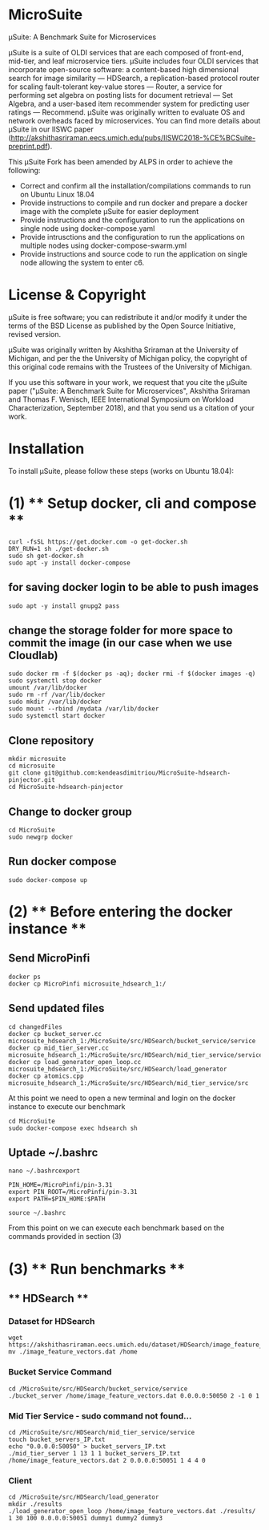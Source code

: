 # MicroSuite
µSuite: A Benchmark Suite for Microservices

µSuite is a suite of OLDI services that are each composed of front-end, mid-tier, and leaf microservice tiers. μSuite includes four OLDI services that incorporate open-source software: a content-based high dimensional search for image similarity — HDSearch, a replication-based protocol router for scaling fault-tolerant key-value stores — Router, a service for performing set algebra on posting lists for document retrieval — Set Algebra, and a user-based item recommender system for predicting user ratings — Recommend.
µSuite was originally written to evaluate OS and network overheads faced by microservices. You can find more details about µSuite in our IISWC paper (http://akshithasriraman.eecs.umich.edu/pubs/IISWC2018-%CE%BCSuite-preprint.pdf).

This µSuite Fork has been amended by ALPS in order to achieve the following:
- Correct and confirm all the installation/compilations commands to run on Ubuntu Linux 18.04
- Provide instructions to compile and run docker and prepare a docker image with the complete µSuite for easier deployment
- Provide instructions and the configuration to run the applications on single node using docker-compose.yaml
- Provide intrusctions and the configuration to run the applications on multiple nodes using docker-compose-swarm.yml
- Provide instructions and source code to run the application on single node allowing the system to enter c6.

# License & Copyright
µSuite is free software; you can redistribute it and/or modify it under the terms of the BSD License as published by the Open Source Initiative, revised version.

µSuite was originally written by Akshitha Sriraman at the University of Michigan, and per the the University of Michigan policy, the copyright of this original code remains with the Trustees of the University of Michigan.

If you use this software in your work, we request that you cite the µSuite paper ("μSuite: A Benchmark Suite for Microservices", Akshitha Sriraman and Thomas F. Wenisch, IEEE International Symposium on Workload Characterization, September 2018), and that you send us a citation of your work.

# Installation
To install µSuite, please follow these steps (works on Ubuntu 18.04):

# (1) ** Setup docker, cli and compose **

```
curl -fsSL https://get.docker.com -o get-docker.sh
DRY_RUN=1 sh ./get-docker.sh
sudo sh get-docker.sh
sudo apt -y install docker-compose
```
## for saving docker login to be able to push images
```
sudo apt -y install gnupg2 pass 
```
## change the storage folder for more space to commit the image (in our case when we use Cloudlab)
```
sudo docker rm -f $(docker ps -aq); docker rmi -f $(docker images -q)
sudo systemctl stop docker
umount /var/lib/docker
sudo rm -rf /var/lib/docker
sudo mkdir /var/lib/docker
sudo mount --rbind /mydata /var/lib/docker
sudo systemctl start docker
```

## Clone repository
```
mkdir microsuite
cd microsuite
git clone git@github.com:kendeasdimitriou/MicroSuite-hdsearch-pinjector.git
cd MicroSuite-hdsearch-pinjector
```
## Change to docker group
```
cd MicroSuite
sudo newgrp docker
```
## Run docker compose
```
sudo docker-compose up
```

# (2) ** Before entering the docker instance  **

## Send MicroPinfi
```
docker ps
docker cp MicroPinfi microsuite_hdsearch_1:/
```
## Send updated files
```
cd changedFiles
docker cp bucket_server.cc microsuite_hdsearch_1:/MicroSuite/src/HDSearch/bucket_service/service
docker cp mid_tier_server.cc microsuite_hdsearch_1:/MicroSuite/src/HDSearch/mid_tier_service/service
docker cp load_generator_open_loop.cc microsuite_hdsearch_1:/MicroSuite/src/HDSearch/load_generator
docker cp atomics.cpp microsuite_hdsearch_1:/MicroSuite/src/HDSearch/mid_tier_service/src
```
At this point we need to open a new terminal and login on the docker instance to execute our benchmark
```
cd MicroSuite
sudo docker-compose exec hdsearch sh
```
## Uptade ~/.bashrc
```
nano ~/.bashrcexport

PIN_HOME=/MicroPinfi/pin-3.31
export PIN_ROOT=/MicroPinfi/pin-3.31
export PATH=$PIN_HOME:$PATH

source ~/.bashrc
```

From this point on we can execute each benchmark based on the commands provided in section (3)


# (3) ** Run benchmarks **

## ** HDSearch **

### Dataset for HDSearch
```
wget https://akshithasriraman.eecs.umich.edu/dataset/HDSearch/image_feature_vectors.dat 
mv ./image_feature_vectors.dat /home

```
### Bucket Service Command
```
cd /MicroSuite/src/HDSearch/bucket_service/service
./bucket_server /home/image_feature_vectors.dat 0.0.0.0:50050 2 -1 0 1

```
### Mid Tier Service - sudo command not found...
```
cd /MicroSuite/src/HDSearch/mid_tier_service/service
touch bucket_servers_IP.txt
echo "0.0.0.0:50050" > bucket_servers_IP.txt
./mid_tier_server 1 13 1 1 bucket_servers_IP.txt /home/image_feature_vectors.dat 2 0.0.0.0:50051 1 4 4 0   

```
### Client 
```
cd /MicroSuite/src/HDSearch/load_generator
mkdir ./results
./load_generator_open_loop /home/image_feature_vectors.dat ./results/ 1 30 100 0.0.0.0:50051 dummy1 dummy2 dummy3

```
